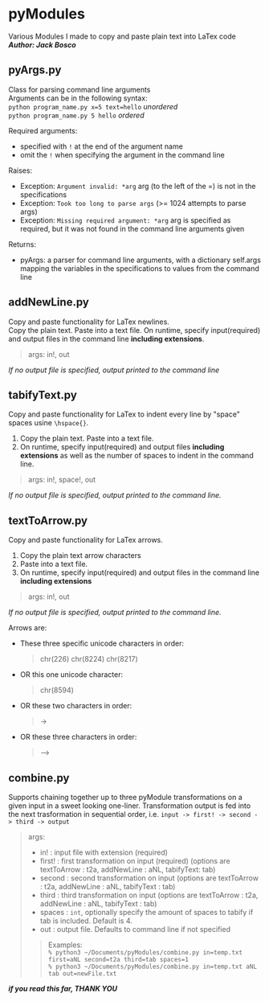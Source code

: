 # pyModules
Various Modules I made to copy and paste plain text into LaTex code
***Author: Jack Bosco***

## pyArgs.py
Class for parsing command line arguments  
Arguments can be in the following syntax:  
`python program_name.py x=5 text=hello` *unordered*  
`python program_name.py 5 hello` *ordered*

Required arguments:
- specified with `!` at the end of the argument name
- omit the `!` when specifying the argument in the command line

Raises:
- Exception: `Argument invalid: *arg` arg (to the left of the =) is not in the specifications
- Exception: `Took too long to parse args` (>= 1024 attempts to parse args)
- Exception: `Missing required argument: *arg` arg is specified as required, but it was not found in the command line arguments given

Returns:
- pyArgs: a parser for command line arguments, with a dictionary self.args mapping the variables in the specifications to values from the command line

## addNewLine.py
Copy and paste functionality for LaTex newlines.  
Copy the plain text. Paste into a text file. On runtime, specify input(required) and output files in the command line **including extensions**.  

> args: in!, out  

*If no output file is specified, output printed to the command line*

## tabifyText.py
Copy and paste functionality for LaTex to indent every line by "space" spaces usine `\hspace{}`.

1. Copy the plain text. Paste into a text file. 
2. On runtime, specify input(required) and output files **including extensions** as well as the number of spaces to indent in the command line.

> args: in!, space!, out

*If no output file is specified, output printed to the command line.*

## textToArrow.py
Copy and paste functionality for LaTex arrows.

1. Copy the plain text arrow characters 
2. Paste into a text file. 
3. On runtime, specify input(required) and output files in the command line **including extensions**

> args: in!, out

*If no output file is specified, output printed to the command line.*

Arrows are: 
- These three specific unicode characters in order:
    > chr(226) chr(8224) chr(8217)
- OR this one unicode character:
    > chr(8594)
- OR these two characters in order:
    > ->
- OR these three characters in order:
    > -->

## combine.py
Supports chaining together up to three pyModule transformations on a given input in a sweet looking one-liner. Transformation output is fed into the next trasformation in sequential order, i.e. `input -> first! -> second -> third -> output`
> args:
> - in! :  input file with extension (required)
> - first! : first transformation on input (required) (options are textToArrow : t2a, addNewLine : aNL, tabifyText: tab)
> - second : second transformation on input (options are textToArrow : t2a, addNewLine : aNL, tabifyText : tab)
> - third  : third transformation on input (options are textToArrow : t2a, addNewLine : aNL, tabifyText : tab)
> - spaces : `int`, optionally specify the amount of spaces to tabify if tab is included. Default is 4.
> - out : output file. Defaults to command line if not specified
>> Examples:  
>> `% python3 ~/Documents/pyModules/combine.py in=temp.txt first=aNL second=t2a third=tab spaces=1`  
>> `% python3 ~/Documents/pyModules/combine.py in=temp.txt aNL tab out=newFile.txt`

***if you read this far, THANK YOU***

